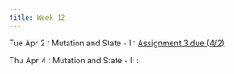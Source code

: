 ```yaml
---
title: Week 12
---
```


Tue Apr 2
: Mutation and State - I
  : [Assignment 3 due (4/2)]({{site.baseurl}}/assignments/3-let-arity/)

Thu Apr 4
: Mutation and State - II
  : []()
